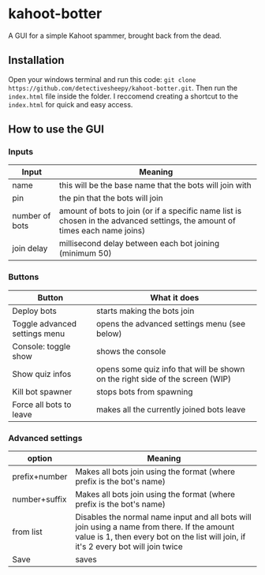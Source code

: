 
# kahoot-botter

A GUI for a simple Kahoot spammer, brought back from the dead.

## Installation
Open your windows terminal and run this code:
``git clone https://github.com/detectivesheepy/kahoot-botter.git``.
Then run the ``index.html`` file inside the folder. I reccomend creating a shortcut to the ``index.html`` for quick and easy access.

## How to use the GUI

### Inputs

|Input|Meaning|
|--|--|
| name | this will be the base name that the bots will join with |
| pin | the pin that the bots will join |
| number of bots | amount of bots to join (or if a specific name list is chosen in the advanced settings, the amount of times each name joins) |
| join delay | millisecond delay between each bot joining (minimum 50) |

### Buttons

|Button|What it does|
|--|--|
| Deploy bots | starts making the bots join |
| Toggle advanced settings menu | opens the advanced settings menu (see below) |
| Console: toggle show| shows the console |
| Show quiz infos | opens some quiz info that will be shown on the right side of the screen (WIP) |
| Kill bot spawner | stops bots from spawning |
| Force all bots to leave | makes all the currently joined bots leave |

### Advanced settings

| option | Meaning |
|--|--|
| prefix+number | Makes all bots join using the format (where prefix is the bot's name) |
| number+suffix | Makes all bots join using the format (where prefix is the bot's name) |
| from list | Disables the normal name input and all bots will join using a name from there. If the amount value is 1, then every bot on the list will join, if it's 2 every bot will join twice |
| Save | saves |
